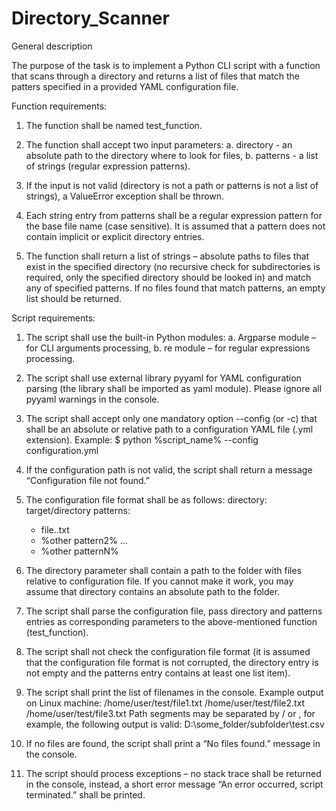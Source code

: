 # Directory_Scanner

General description

The purpose of the task is to implement a Python CLI script with a function that scans through a directory 
and returns a list of files that match the patters specified in a provided YAML configuration file.
 
Function requirements:

1. The function shall be named test_function.

2. The function shall accept two input parameters: 
	a. directory - an absolute path to the directory where to look for files, 
	b. patterns - a list of strings (regular expression patterns).

3. If the input is not valid (directory is not a path or patterns is not a list of strings), 
a ValueError exception shall be thrown. 

4. Each string entry from patterns shall be a regular expression pattern for the base file name (case sensitive). 
It is assumed that a pattern does not contain implicit or explicit directory entries.

5. The function shall return a list of strings – absolute paths to files that exist in the specified directory 
(no recursive check for subdirectories is required, only the specified directory should be looked in) and 
match any of specified patterns. If no files found that match patterns, an empty list should be returned.

Script requirements:

1. The script shall use the built-in Python modules: 
	a. Argparse module – for CLI arguments processing, 
	b. re module – for regular expressions processing.

2. The script shall use external library pyyaml for YAML configuration parsing (the library shall be imported 
as yaml module). Please ignore all pyyaml warnings in the console.

3. The script shall accept only one mandatory option --config (or -c) that shall be an absolute or relative 
path to a configuration YAML file (.yml extension). Example: 
	$ python %script_name% --config configuration.yml

4. If the configuration path is not valid, the script shall return a message “Configuration file not found.”

5. The configuration file format shall be as follows:
	directory: target/directory
	patterns:
	- file.\.txt 
	- %other pattern2% 
	... 
	- %other patternN%

6. The directory parameter shall contain a path to the folder with files relative to configuration file. 
If you cannot make it work, you may assume that directory contains an absolute path to the folder.

7. The script shall parse the configuration file, pass directory and patterns entries as corresponding 
parameters to the above-mentioned function (test_function).

8. The script shall not check the configuration file format (it is assumed that the configuration file format 
is not corrupted, the directory entry is not empty and the patterns entry contains at least one list item).

9. The script shall print the list of filenames in the console. Example output on Linux machine:
	/home/user/test/file1.txt 
	/home/user/test/file2.txt 
	/home/user/test/file3.txt
	Path segments may be separated by / or \, for example, the following output is valid:
	D:\some_folder/subfolder\test.csv

10. If no files are found, the script shall print a “No files found.” message in the console.

11. The script should process exceptions – no stack trace shall be returned in the console, instead, 
a short error message “An error occurred, script terminated.” shall be printed.


